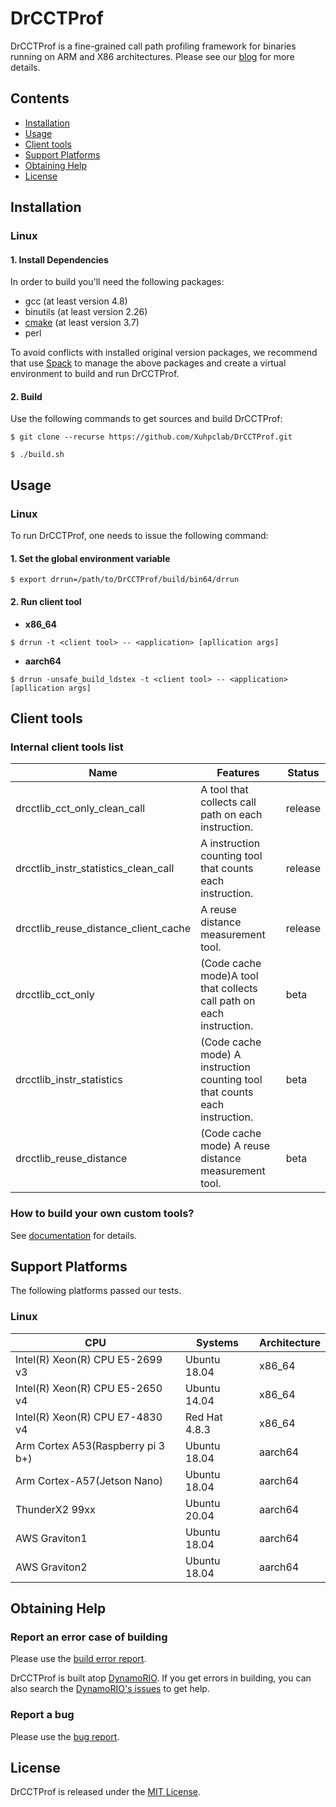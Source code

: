 # DrCCTProf

DrCCTProf is a fine-grained call path profiling framework for binaries running on ARM and X86 architectures. Please see our [blog](http://www.cs.wm.edu/~xl10/blog/drcctprof.html) for more details.

## Contents

- [Installation](#installation)
- [Usage](#usage)
- [Client tools](#client-tools)
- [Support Platforms](#support-platforms)
- [Obtaining Help](#obtaining-help)
- [License](#license)

## Installation

### Linux

#### 1. Install Dependencies

In order to build you'll need the following packages:

* gcc (at least version 4.8)
* binutils (at least version 2.26)
* [cmake](https://cmake.org/download/) (at least version 3.7)
* perl

To avoid conflicts with installed original version packages, we recommend that use [Spack](https://spack.io/) to manage the above packages and create a virtual environment to build and run DrCCTProf. 

#### 2. Build

Use the following commands to get sources and build DrCCTProf:

```console
$ git clone --recurse https://github.com/Xuhpclab/DrCCTProf.git
```
```console
$ ./build.sh
```

## Usage

### Linux

To run DrCCTProf, one needs to issue the following command:

#### 1. Set the global environment variable

```console
$ export drrun=/path/to/DrCCTProf/build/bin64/drrun
```


#### 2. Run client tool

* **x86_64**

```console
$ drrun -t <client tool> -- <application> [apllication args]
```

* **aarch64**

```console
$ drrun -unsafe_build_ldstex -t <client tool> -- <application> [apllication args]
```

## Client tools

### Internal client tools list

| Name                                 | Features                                                                    | Status  |
|--------------------------------------|-----------------------------------------------------------------------------|---------|
| drcctlib_cct_only_clean_call         | A tool that collects call path on each instruction.                         | release |
| drcctlib_instr_statistics_clean_call | A instruction counting tool that counts each instruction.                   | release |
| drcctlib_reuse_distance_client_cache | A reuse distance measurement tool.                                          | release |
| drcctlib_cct_only                    | (Code cache mode)A tool that collects call path on each instruction.        | beta    |
| drcctlib_instr_statistics            | (Code cache mode) A instruction counting tool that counts each instruction. | beta    |
| drcctlib_reuse_distance              | (Code cache mode) A reuse distance measurement tool.                        | beta    |

### How to build your own custom tools?

See [documentation](doc/build_custom_client_tool.md) for details.

## Support Platforms

The following platforms passed our tests.

### Linux

| CPU                               | Systems         | Architecture |
|-----------------------------------|-----------------|--------------|
| Intel(R) Xeon(R) CPU E5-2699 v3   | Ubuntu 18.04    | x86_64       |
| Intel(R) Xeon(R) CPU E5-2650 v4   | Ubuntu 14.04    | x86_64       |
| Intel(R) Xeon(R) CPU E7-4830 v4   | Red Hat 4.8.3   | x86_64       |
| Arm Cortex A53(Raspberry pi 3 b+) | Ubuntu 18.04    | aarch64      |
| Arm Cortex-A57(Jetson Nano)       | Ubuntu 18.04    | aarch64      |
| ThunderX2 99xx                    | Ubuntu 20.04    | aarch64      |
| AWS Graviton1                     | Ubuntu 18.04    | aarch64      |
| AWS Graviton2                     | Ubuntu 18.04    | aarch64      |

## Obtaining Help

### Report an error case of building

Please use the [build error report](https://github.com/Xuhpclab/DrCCTProf/issues/new?labels=build-error&template=build_error.md&title=Build+error).

DrCCTProf is built atop [DynamoRIO](https://github.com/DynamoRIO/dynamorio). If you get errors in building, you can also search the [DynamoRIO's issues](https://github.com/DynamoRIO/dynamorio/issues) to get help.

### Report a bug

Please use the [bug report](https://github.com/Xuhpclab/DrCCTProf/issues/new?labels=bug-report&template=bug_report.md&title=Bug+report).

## License

DrCCTProf is released under the [MIT License](http://www.opensource.org/licenses/MIT).